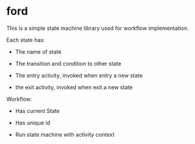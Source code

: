 # ford
This is a simple state machine library used for workflow implementation.

Each state has:

- The name of state

- The transition and condition to other state

- The entry activity, invoked when entry a new state

- the exit activity, invoked when exit a new state

Workflow:

- Has current State

- Has unique id

- Run state machine with activity context
